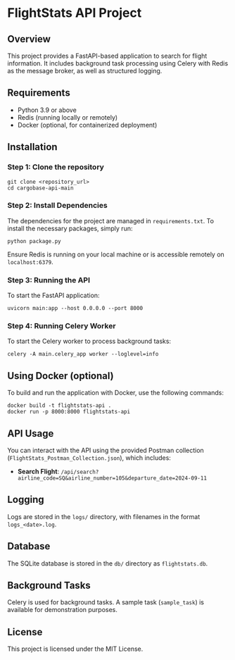 
# FlightStats API Project

## Overview
This project provides a FastAPI-based application to search for flight information. It includes background task processing using Celery with Redis as the message broker, as well as structured logging.

## Requirements
- Python 3.9 or above
- Redis (running locally or remotely)
- Docker (optional, for containerized deployment)

## Installation

### Step 1: Clone the repository
```
git clone <repository_url>
cd cargobase-api-main
```

### Step 2: Install Dependencies
The dependencies for the project are managed in `requirements.txt`. To install the necessary packages, simply run:

```
python package.py
```

Ensure Redis is running on your local machine or is accessible remotely on `localhost:6379`.

### Step 3: Running the API
To start the FastAPI application:
```
uvicorn main:app --host 0.0.0.0 --port 8000
```

### Step 4: Running Celery Worker
To start the Celery worker to process background tasks:
```
celery -A main.celery_app worker --loglevel=info
```

## Using Docker (optional)
To build and run the application with Docker, use the following commands:
```
docker build -t flightstats-api .
docker run -p 8000:8000 flightstats-api
```

## API Usage
You can interact with the API using the provided Postman collection (`FlightStats_Postman_Collection.json`), which includes:
- **Search Flight**: `/api/search?airline_code=SQ&airline_number=105&departure_date=2024-09-11`

## Logging
Logs are stored in the `logs/` directory, with filenames in the format `logs_<date>.log`.

## Database
The SQLite database is stored in the `db/` directory as `flightstats.db`.

## Background Tasks
Celery is used for background tasks. A sample task (`sample_task`) is available for demonstration purposes.

## License
This project is licensed under the MIT License.

